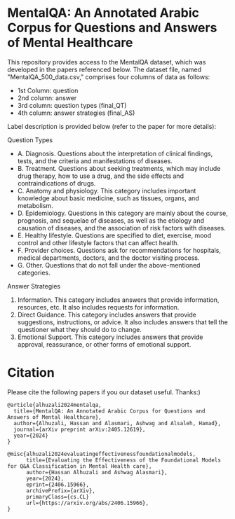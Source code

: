 # MentalQA: An Annotated Arabic Corpus for Questions and Answers of Mental Healthcare
This repository provides access to the MentalQA dataset, which was developed in the papers referenced below. The dataset file, named "MentalQA_500_data.csv," comprises four columns of data as follows:
* 1st Column: question
* 2nd column: answer
* 3rd column: question types (final_QT)
* 4th column: answer strategies (final_AS)
  
Label description is provided below (refer to the paper for more details): 

Question Types
* A. Diagnosis. Questions about the interpretation of clinical findings, tests, and the criteria and manifestations of diseases.
* B. Treatment. Questions about seeking treatments, which may include drug therapy, how to use a drug, and the side effects and contraindications of drugs.
* C. Anatomy and physiology. This category includes important knowledge about basic medicine, such as tissues, organs, and metabolism.
* D. Epidemiology. Questions in this category are mainly about the course, prognosis, and sequelae of diseases, as well as the etiology and causation of diseases, and the association of risk factors with diseases.
* E. Healthy lifestyle. Questions are specified to diet, exercise, mood control and other lifestyle factors that can affect health.
* F. Provider choices. Questions ask for recommendations for hospitals, medical departments, doctors, and the doctor visiting process. 
* G. Other. Questions that do not fall under the above-mentioned categories.

Answer Strategies
  1. Information. This category includes answers that provide information, resources, etc. It also includes requests for information. 
  2. Direct Guidance. This category includes answers that provide suggestions, instructions, or advice. It also includes answers that tell the questioner what they should do to change.
  3. Emotional Support. This category includes answers that provide approval, reassurance, or other forms of emotional support.


# Citation
Please cite the following papers if you our dataset useful. Thanks:)

```
@article{alhuzali2024mentalqa,
  title={MentalQA: An Annotated Arabic Corpus for Questions and Answers of Mental Healthcare},
  author={Alhuzali, Hassan and Alasmari, Ashwag and Alsaleh, Hamad},
  journal={arXiv preprint arXiv:2405.12619},
  year={2024}
}

@misc{alhuzali2024evaluatingeffectivenessfoundationalmodels,
      title={Evaluating the Effectiveness of the Foundational Models for Q&A Classification in Mental Health care}, 
      author={Hassan Alhuzali and Ashwag Alasmari},
      year={2024},
      eprint={2406.15966},
      archivePrefix={arXiv},
      primaryClass={cs.CL}
      url={https://arxiv.org/abs/2406.15966}, 
}
```
